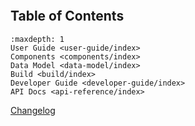 ```{include} ../../README.md
```

## Table of Contents

```{toctree}
:maxdepth: 1
User Guide <user-guide/index>
Components <components/index>
Data Model <data-model/index>
Build <build/index>
Developer Guide <developer-guide/index>
API Docs <api-reference/index>
```

[Changelog](https://github.com/gammasim/simtools/blob/main/CHANGELOG.md)
